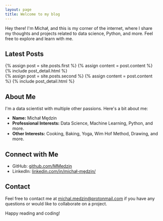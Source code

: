 ```yaml
---
layout: page
title: Welcome to my blog
---
```


Hey there! I'm Michał, and this is my corner of the internet, where I share my thoughts and projects related to data science, Python, and more. Feel free to explore and learn with me.

## Latest Posts

<div class="blog-index">  
  {% assign post = site.posts.first %}
  {% assign content = post.content %}
  {% include post_detail.html %}
</div>
<div class="blog-index">  
  {% assign post = site.posts.second %}
  {% assign content = post.content %}
  {% include post_detail.html %}
</div>

## About Me

I'm a data scientist with multiple other passions. Here's a bit about me:

- **Name:** Michał Mędzin
- **Professional Interests:** Data Science, Machine Learning, Python, and more.
- **Other Interests:** Cooking, Baking, Yoga, Wim Hof Method, Drawing, and more.

## Connect with Me

- GitHub: [github.com/MMedzin](https://github.com/MMedzin)
- LinkedIn: [linkedin.com/in/michał-mędzin/](https://www.linkedin.com/in/michał-mędzin/)

## Contact

Feel free to contact me at [michal.medzin@protonmail.com](mailto:michal.medzin@protonmail.com) if you have any questions or would like to collaborate on a project.

Happy reading and coding!
